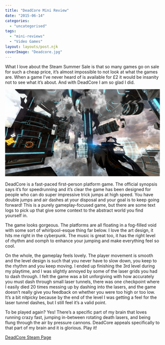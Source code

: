 ```yaml
---
title: "DeadCore Mini Review"
date: "2015-06-14"
categories: 
  - "uncategorised"
tags: 
  - "mini-reviews"
  - "Video Games"
layout: layouts/post.njk
coverImage: "Deadcore.jpg"
---
```


What I love about the Steam Summer Sale is that so many games go on sale for such a cheap price, it’s almost impossible to not look at what the games are. When a game I’ve never heard of is available for £2 it would be insanity not to see what it’s about. And with DeadCore I am so glad I did.

![DeadCore](images/Deadcore.jpg "DeadCore")

DeadCore is a fast-paced first-person platform game. The official synopsis says it’s for speedrunning and it’s clear the game has been designed for people who can do super impressive trick jumps at high speed. You have double jumps and air dashes at your disposal and your goal is to keep going forward! This is a purely gameplay-focused game, but there are some text logs to pick up that give some context to the abstract world you find yourself in.

The game looks gorgeous. The platforms are all floating in a fog-filled void with some sort of whirlpool-esque thing far below. I love the art design, it hits me right in the cyberpunk. The music is great too, it has the right level of rhythm and oomph to enhance your jumping and make everything feel so cool.

On the whole, the gameplay feels lovely. The player movement is smooth and the level design is such that you never have to slow down, you keep to the rhythm and you keep moving. I ended up finishing the 3rd level during my playtime, and I was slightly annoyed by some of the laser grids you had to dash through. I felt the game was a bit unforgiving with how accurately you must dash through small laser tunnels, there was one checkpoint where I easily died 20 times messing up by dashing into the lasers, and the game doesn’t really give you feedback on whether you were too high or too low. It’s a bit nitpicky because by the end of the level I was getting a feel for the laser tunnel dashes, but I still feel it’s a valid point.

To be played again? Yes! There’s a specific part of my brain that loves running crazy fast, jumping in-between rotating death lasers, and being flung through the air by pressure cannons. DeadCore appeals specifically to that part of my brain and it is glorious. Play it!

[DeadCore Steam Page](http://store.steampowered.com/app/284460/DeadCore/)
